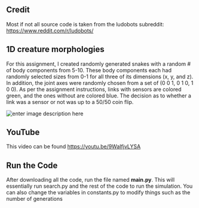 ## Credit
Most if not all source code is taken from the ludobots subreddit: https://www.reddit.com/r/ludobots/

## 1D creature morphologies
For this assignment, I created randomly generated snakes with a random # of body components from 5-10. These body components each had randomly selected sizes from 0-1 for all three of its dimensions (x, y, and z). In addition, the joint axes were randomly chosen from a set of (0 0 1, 0 1 0, 1 0 0). As per the assignment instructions, links with sensors are colored green, and the ones without are colored blue. The decision as to whether a link was a sensor or not was up to a 50/50 coin flip. 

![enter image description here](https://media0.giphy.com/media/4EMDIq8n5ACga4KACG/giphy.gif?cid=790b76118179bc1285e434bf3de62980d0f0966f170bb991&rid=giphy.gif&ct=g)

## YouTube
This video can be found https://youtu.be/9WaIfjvLYSA

## Run the Code
After downloading all the code, run the file named **main.py**. This will essentially run search.py and the rest of the code to run the simulation. You can also change the variables in constants.py to modify things such as the number of generations 
